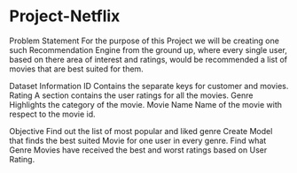 # Project-Netflix

Problem Statement
For the purpose of this Project we will be creating one such Recommendation Engine from the ground up, where every single user, based on there area of interest and ratings, would be recommended a list of movies that are best suited for them.

Dataset Information
ID Contains the separate keys for customer and movies.
Rating A section contains the user ratings for all the movies.
Genre Highlights the category of the movie.
Movie Name Name of the movie with respect to the movie id.

Objective
Find out the list of most popular and liked genre
Create Model that finds the best suited Movie for one user in every genre.
Find what Genre Movies have received the best and worst ratings based on User Rating.
